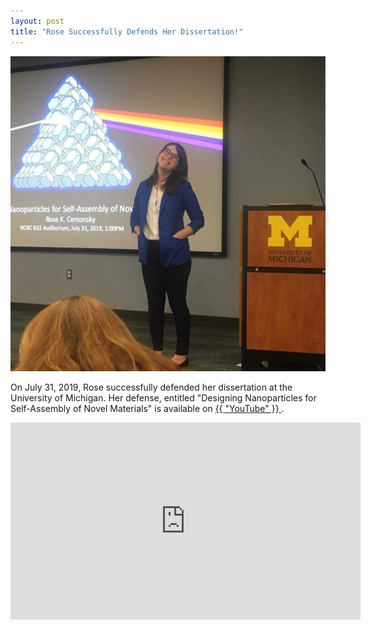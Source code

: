 ```yaml
---
layout: post
title: "Rose Successfully Defends Her Dissertation!"
---
```


<img src="assets/gallery/Defense.jpg">

On July 31, 2019, Rose successfully defended her dissertation at the University of Michigan. Her defense, entitled "Designing Nanoparticles for Self-Assembly of Novel Materials" is available on <a href="https://youtu.be/J8A3CQHCtdA" target="_blank"> {{ "YouTube" }} </a>.

<center>
<iframe width="560" height="315" src="https://www.youtube.com/embed/J8A3CQHCtdA" frameborder="0" allow="accelerometer; autoplay; encrypted-media; gyroscope; picture-in-picture" allowfullscreen></iframe>
</center>
